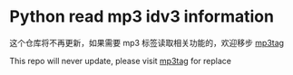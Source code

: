 # Python read mp3 idv3 information

这个仓库将不再更新，如果需要 mp3 标签读取相关功能的，欢迎移步 [mp3tag](https://github.com/cocowool/mp3tag)

This repo will never update, please visit [mp3tag](https://github.com/cocowool/mp3tag) for replace

